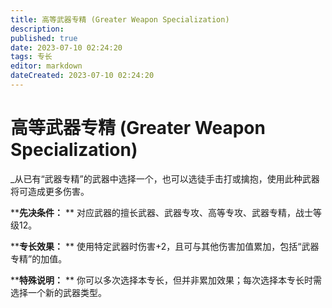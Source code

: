 ```yaml
---
title: 高等武器专精 (Greater Weapon Specialization)
description: 
published: true
date: 2023-07-10 02:24:20
tags: 专长
editor: markdown
dateCreated: 2023-07-10 02:24:20
---
```


# 高等武器专精 (Greater Weapon Specialization)

_从已有“武器专精”的武器中选择一个，也可以选徒手击打或擒抱，使用此种武器将可造成更多伤害。

****先决条件：** ** 对应武器的擅长武器、武器专攻、高等专攻、武器专精，战士等级12。

****专长效果：** ** 使用特定武器时伤害+2，且可与其他伤害加值累加，包括“武器专精”的加值。

****特殊说明：** ** 你可以多次选择本专长，但并非累加效果；每次选择本专长时需选择一个新的武器类型。

